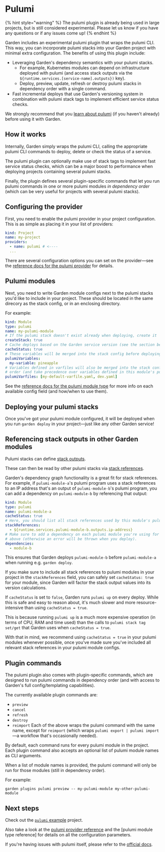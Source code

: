 # Pulumi

{% hint style="warning" %}
The pulumi plugin is already being used in large projects, but is still considered experimental. Please let us know if you have any questions or if any issues come up!
{% endhint %}

Garden includes an experimental pulumi plugin that wraps the pulumi CLI. This way, you can incorporate pulumi stacks into your Garden project with minimal extra configuration. The benefits of using this plugin include:
* Leveraging Garden's dependency semantics with your pulumi stacks.
  * For example, Kubernetes modules can depend on infrastructure deployed with pulumi (and access stack outputs via the `${runtime.services.[service-name].outputs})` key).
  * Deploy, preview, update, refresh or destroy pulumi stacks in dependency order with a single command.
* Fast incremental deploys that use Garden's versioning system in combination with pulumi stack tags to implement efficient service status checks.

We strongly recommend that you [learn about pulumi](https://www.pulumi.com/docs/) (if you haven't already) before using it with Garden.

## How it works

Internally, Garden simply wraps the pulumi CLI, calling the appropriate pulumi CLI commands to deploy, delete or check the status of a service.

The pulumi plugin can optionally make use of stack tags to implement fast service status checks, which can be a major boost to performance when deploying projects containing several pulumi stacks.

Finally, the plugin defines several plugin-specific commands that let you run pulumi commands in one or more pulumi modules _in dependency order_ (which can be very useful for projects with several pulumi stacks).

## Configuring the provider

First, you need to enable the pulumi provider in your project configuration. This is as simple as placing it in your list of providers:
```yaml
kind: Project
name: my-project
providers:
  - name: pulumi # <----
  ...
```
There are several configuration options you can set on the provider—see the [reference docs for the pulumi provider](../reference/providers/pulumi.md) for details.

## Pulumi modules

Next, you need to write Garden module configs next to the pulumi stacks you'd like to include in your project. These should be located in the same direcory as the stack config, or in an enclosing directory.

For example:
```yaml
kind: Module
type: pulumi
name: my-pulumi-module
# If the pulumi stack doesn't exist already when deploying, create it
createStack: true 
# Cache deploys based on the Garden service version (see the section below)
cacheStatus: true
# These variables will be merged into the stack config before deploying or previewing
pulumiVariables:
  my-variable: pineapple
# Variables defined in varfiles will also be merged into the stack config in declaration
# order (and take precedence over variables defined in this module's pulumiVariables).
pulumiVarfiles: [my-default-varfile.yaml, dev.yaml]
```
See the [reference docs for the pulumi module type](../reference/module-types/pulumi.md) for more info on each available config field (and how/when to use them).

## Deploying your pulumi stacks

Once you've got your pulumi module configured, it will be deployed when you run `garden deploy` in your project—just like any other Garden service!

## Referencing stack outputs in other Garden modules

Pulumi stacks can define [stack outputs](https://www.pulumi.com/docs/intro/concepts/stack/#outputs).

These can then be read by other pulumi stacks via [stack references](https://www.pulumi.com/docs/intro/concepts/stack/#stackreferences).

Garden's dependency graph functionality is a great fit for stack references. For example, if `pulumi-module-a`'s pulumi program uses a stack references to an IP address that's an output of `pulumi-module-b`'s pulumi program, you can add a dependency on `pulumi-module-b` by referencing that output:
```yaml
kind: Module
type: pulumi
name: pulumi-module-a
cacheStatus: true
# Here, you should list all stack references used by this module's pulumi program.
stackReferences:
  - ${runtime.services.pulumi-module-b.outputs.ip-address}
# Make sure to add a dependency on each pulumi module you're using for stack references
# above (otherwise an error will be thrown when you deploy).
dependencies:
  - module-b
```
This ensures that Garden deploys `pulumi-module-b` before `pulumi-module-a` when running e.g. `garden deploy`.

If you make sure to include all stack references to pulumi modules in your project in the `stackReferences` field, you can safely set `cacheStatus: true` for your module, since Garden will factor the stack output values into its version calculations.

If `cacheStatus` is set to `false`, Garden runs `pulumi up` on every deploy. While this is safe and easy to reason about, it's much slower and more resource-intensive than using `cacheStatus = true`.

This is because running `pulumi up` is a much more expensive operation (in terms of CPU, RAM and time used) than the calls to `pulumi stack tag set/get` that Garden uses when `cacheStatus = true`.

With that in mind, we recommend using `cacheStatus = true` in your pulumi modules whenever possible, once you've made sure you've included all relevant stack references in your pulumi module configs.

## Plugin commands

The pulumi plugin also comes with plugin-specific commands, which are designed to run pulumi commands in dependency order (and with access to Garden's full config/templating capabilities).

The currently available plugin commands are: 
* `preview`
* `cancel`
* `refresh`
* `destroy`
* `reimport`
Each of the above wraps the pulumi command with the same name, except for `reimport` (which wraps `pulumi export | pulumi import`—a workflow that's occasionally needed).

By default, each command runs for every pulumi module in the project. Each plugin command also accepts an optional list of pulumi module names as CLI arguments.

When a list of module names is provided, the pulumi command will only be run for those modules (still in dependency order).

For example:
```
garden plugins pulumi preview -- my-pulumi-module my-other-pulumi-module
```

## Next steps

Check out the [`pulumi` example](https://github.com/garden-io/garden/tree/0.12.41/examples/pulumi) project.

Also take a look at the [pulumi provider reference]() and the [pulumi module type reference] for details on all the configuration parameters.

If you're having issues with pulumi itself, please refer to the [official docs](https://www.pulumi.com/docs/).
